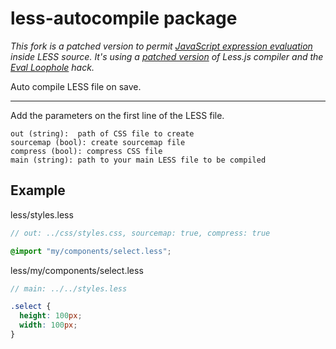 # less-autocompile package

_This fork is a patched version to permit [JavaScript expression evaluation](https://github.com/less/less.js/blob/master/lib/less/tree/js-eval-node.js) inside LESS source. It's using a [patched version](https://github.com/mediaxtend/less.js) of Less.js compiler and the [Eval Loophole](https://github.com/cgrabowski/loophole) hack._

Auto compile LESS file on save.

---

Add the parameters on the first line of the LESS file.

```
out (string):  path of CSS file to create
sourcemap (bool): create sourcemap file
compress (bool): compress CSS file
main (string): path to your main LESS file to be compiled
```

## Example
less/styles.less
```scss
// out: ../css/styles.css, sourcemap: true, compress: true

@import "my/components/select.less";
```

less/my/components/select.less
```scss
// main: ../../styles.less

.select {
  height: 100px;
  width: 100px;
}
```
